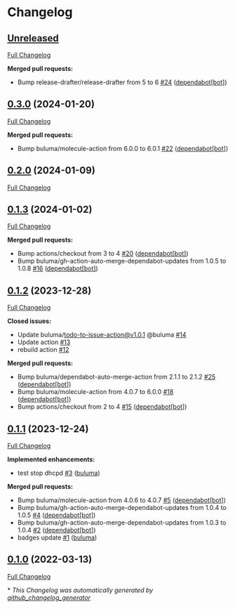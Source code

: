 # Changelog

## [Unreleased](https://github.com/buluma/ansible-role-dhcpd/tree/HEAD)

[Full Changelog](https://github.com/buluma/ansible-role-dhcpd/compare/0.3.0...HEAD)

**Merged pull requests:**

- Bump release-drafter/release-drafter from 5 to 6 [\#24](https://github.com/buluma/ansible-role-dhcpd/pull/24) ([dependabot[bot]](https://github.com/apps/dependabot))

## [0.3.0](https://github.com/buluma/ansible-role-dhcpd/tree/0.3.0) (2024-01-20)

[Full Changelog](https://github.com/buluma/ansible-role-dhcpd/compare/0.2.0...0.3.0)

**Merged pull requests:**

- Bump buluma/molecule-action from 6.0.0 to 6.0.1 [\#22](https://github.com/buluma/ansible-role-dhcpd/pull/22) ([dependabot[bot]](https://github.com/apps/dependabot))

## [0.2.0](https://github.com/buluma/ansible-role-dhcpd/tree/0.2.0) (2024-01-09)

[Full Changelog](https://github.com/buluma/ansible-role-dhcpd/compare/0.1.3...0.2.0)

## [0.1.3](https://github.com/buluma/ansible-role-dhcpd/tree/0.1.3) (2024-01-02)

[Full Changelog](https://github.com/buluma/ansible-role-dhcpd/compare/0.1.2...0.1.3)

**Merged pull requests:**

- Bump actions/checkout from 3 to 4 [\#20](https://github.com/buluma/ansible-role-dhcpd/pull/20) ([dependabot[bot]](https://github.com/apps/dependabot))
- Bump buluma/gh-action-auto-merge-dependabot-updates from 1.0.5 to 1.0.8 [\#16](https://github.com/buluma/ansible-role-dhcpd/pull/16) ([dependabot[bot]](https://github.com/apps/dependabot))

## [0.1.2](https://github.com/buluma/ansible-role-dhcpd/tree/0.1.2) (2023-12-28)

[Full Changelog](https://github.com/buluma/ansible-role-dhcpd/compare/0.1.1...0.1.2)

**Closed issues:**

- Update buluma/todo-to-issue-action@v1.0.1 @buluma [\#14](https://github.com/buluma/ansible-role-dhcpd/issues/14)
- Update action [\#13](https://github.com/buluma/ansible-role-dhcpd/issues/13)
- rebuild action [\#12](https://github.com/buluma/ansible-role-dhcpd/issues/12)

**Merged pull requests:**

- Bump buluma/dependabot-auto-merge-action from 2.1.1 to 2.1.2 [\#25](https://github.com/buluma/ansible-role-dhcpd/pull/25) ([dependabot[bot]](https://github.com/apps/dependabot))
- Bump buluma/molecule-action from 4.0.7 to 6.0.0 [\#18](https://github.com/buluma/ansible-role-dhcpd/pull/18) ([dependabot[bot]](https://github.com/apps/dependabot))
- Bump actions/checkout from 2 to 4 [\#15](https://github.com/buluma/ansible-role-dhcpd/pull/15) ([dependabot[bot]](https://github.com/apps/dependabot))

## [0.1.1](https://github.com/buluma/ansible-role-dhcpd/tree/0.1.1) (2023-12-24)

[Full Changelog](https://github.com/buluma/ansible-role-dhcpd/compare/0.1.0...0.1.1)

**Implemented enhancements:**

- test stop dhcpd [\#3](https://github.com/buluma/ansible-role-dhcpd/pull/3) ([buluma](https://github.com/buluma))

**Merged pull requests:**

- Bump buluma/molecule-action from 4.0.6 to 4.0.7 [\#5](https://github.com/buluma/ansible-role-dhcpd/pull/5) ([dependabot[bot]](https://github.com/apps/dependabot))
- Bump buluma/gh-action-auto-merge-dependabot-updates from 1.0.4 to 1.0.5 [\#4](https://github.com/buluma/ansible-role-dhcpd/pull/4) ([dependabot[bot]](https://github.com/apps/dependabot))
- Bump buluma/gh-action-auto-merge-dependabot-updates from 1.0.3 to 1.0.4 [\#2](https://github.com/buluma/ansible-role-dhcpd/pull/2) ([dependabot[bot]](https://github.com/apps/dependabot))
- badges update [\#1](https://github.com/buluma/ansible-role-dhcpd/pull/1) ([buluma](https://github.com/buluma))

## [0.1.0](https://github.com/buluma/ansible-role-dhcpd/tree/0.1.0) (2022-03-13)

[Full Changelog](https://github.com/buluma/ansible-role-dhcpd/compare/8431039182e4be3b166ec39986588c7af1cca4c2...0.1.0)



\* *This Changelog was automatically generated by [github_changelog_generator](https://github.com/github-changelog-generator/github-changelog-generator)*
